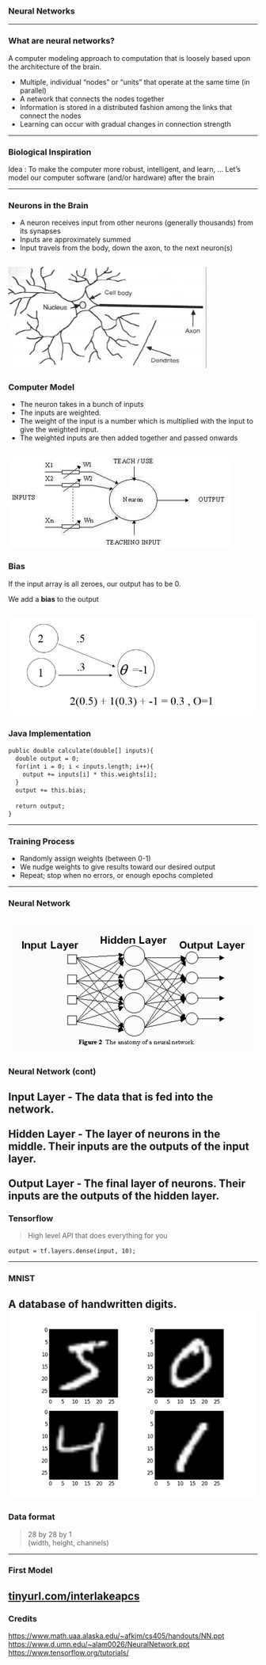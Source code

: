 ### Neural Networks
---
### What are neural networks?

A computer modeling approach to computation that is loosely based upon the architecture of the brain.

* Multiple, individual “nodes” or “units” that operate at the same time (in parallel)
* A network that connects the nodes together
* Information is stored in a distributed fashion among the links that connect the nodes
* Learning can occur with gradual changes in connection strength
---
### Biological Inspiration

Idea : To make the computer more robust, intelligent, and learn, …
Let’s model our computer software (and/or hardware) after the brain

---
### Neurons in the Brain
* A neuron receives input from other neurons (generally thousands) from its synapses
* Inputs are approximately summed
* Input travels from the body, down the axon, to the next neuron(s)

![Neuron](gitpitch/img/neuron.jpg)
---
### Computer Model
* The neuron takes in a bunch of inputs
* The inputs are weighted.
* The weight of the input is a number which is multiplied with the input to give the weighted input. 
* The weighted inputs are then added together and passed onwards

![MCP Neuron](gitpitch/img/mcp_neuron.jpg)
---
### Bias
If the input array is all zeroes, our output has to be 0.

We add a **bias** to the output

![Neuron](gitpitch/img/neuron_example.jpg)
---
### Java Implementation
```
public double calculate(double[] inputs){
  double output = 0;
  for(int i = 0; i < inputs.length; i++){
    output += inputs[i] * this.weights[i];
  }
  output += this.bias;
  
  return output;
}
```
---
### Training Process
* Randomly assign weights (between 0-1)
* We nudge weights to give results toward our desired output
* Repeat; stop when no errors, or enough epochs completed
---
### Neural Network 
![Neural Network](gitpitch/img/nn.jpg)
---
### Neural Network (cont)
**Input Layer** - The data that is fed into the network.  
<br>
**Hidden Layer** - The layer of neurons in the middle. Their inputs are the outputs of the input layer.  
<br>
**Output Layer** - The final layer of neurons. Their inputs are the outputs of the hidden layer.
---
### Tensorflow
> High level API that does everything for you
```
output = tf.layers.dense(input, 10);
```
---
### MNIST
A database of handwritten digits.  
![MNIST](gitpitch/img/mnist.jpg)
---
### Data format
>28 by 28 by 1  
(width, height, channels)
---
### First Model
[tinyurl.com/interlakeapcs](https://interlake-ssm.herokuapp.com/)
---
### Credits
https://www.math.uaa.alaska.edu/~afkjm/cs405/handouts/NN.ppt
https://www.d.umn.edu/~alam0026/NeuralNetwork.ppt
https://www.tensorflow.org/tutorials/
